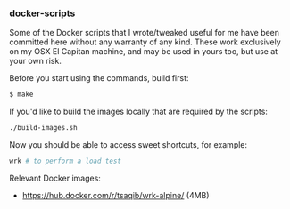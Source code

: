 ### docker-scripts
Some of the Docker scripts that I wrote/tweaked useful for me have been committed here without any warranty of any kind. These work exclusively on my OSX El Capitan machine, and may be used in yours too, but use at your own risk.

Before you start using the commands, build first:
```bash
$ make
```

If you'd like to build the images locally that are required by the scripts:
```bash
./build-images.sh
```

Now you should be able to access sweet shortcuts, for example:
```bash
wrk # to perform a load test
```

Relevant Docker images:
- https://hub.docker.com/r/tsaqib/wrk-alpine/ (4MB)
